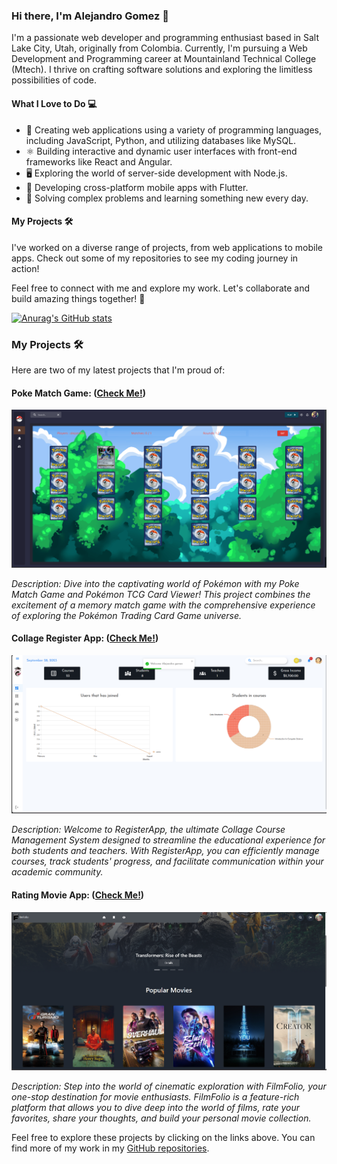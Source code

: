 ### Hi there, I'm Alejandro Gomez 👋

I'm a passionate web developer and programming enthusiast based in Salt Lake City, Utah, originally from Colombia. Currently, I'm pursuing a Web Development and Programming career at Mountainland Technical College (Mtech). I thrive on crafting software solutions and exploring the limitless possibilities of code.

#### What I Love to Do 💻

- 🚀 Creating web applications using a variety of programming languages, including JavaScript, Python, and utilizing databases like MySQL.
- ⚛️ Building interactive and dynamic user interfaces with front-end frameworks like React and Angular.
- 🖥️ Exploring the world of server-side development with Node.js.
- 📱 Developing cross-platform mobile apps with Flutter.
- 🧩 Solving complex problems and learning something new every day.

#### My Projects 🛠️

I've worked on a diverse range of projects, from web applications to mobile apps. Check out some of my repositories to see my coding journey in action!

Feel free to connect with me and explore my work. Let's collaborate and build amazing things together! 🌟

[![Anurag's GitHub stats](https://github-readme-stats.vercel.app/api?username=AlejoC98)](https://github.com/AlejoC98/github-readme-stats&show_icons=true)

### My Projects 🛠️

Here are two of my latest projects that I'm proud of:

#### Poke Match Game: ([Check Me!](https://github.com/AlejoC98/React-PokeApp))

![App Name 1](Poke-Match.png)

_Description: Dive into the captivating world of Pokémon with my Poke Match Game and Pokémon TCG Card Viewer! This project combines the excitement of a memory match game with the comprehensive experience of exploring the Pokémon Trading Card Game universe._

#### Collage Register App: ([Check Me!](https://github.com/AlejoC98/RegisterApp))

![App Name 2](RegisterApp.png)

_Description: Welcome to RegisterApp, the ultimate Collage Course Management System designed to streamline the educational experience for both students and teachers. With RegisterApp, you can efficiently manage courses, track students' progress, and facilitate communication within your academic community._

#### Rating Movie App: ([Check Me!]([https://github.com/AlejoC98/RegisterApp](https://github.com/AlejoC98/film-folio)))

![App Name 3](FilmFolio.png)

_Description: Step into the world of cinematic exploration with FilmFolio, your one-stop destination for movie enthusiasts. FilmFolio is a feature-rich platform that allows you to dive deep into the world of films, rate your favorites, share your thoughts, and build your personal movie collection._

Feel free to explore these projects by clicking on the links above. You can find more of my work in my [GitHub repositories](link-to-your-github).
